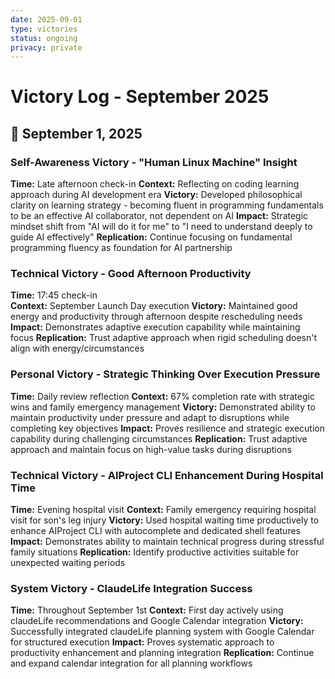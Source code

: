 ```yaml
---
date: 2025-09-01
type: victories
status: ongoing
privacy: private
---
```


# Victory Log - September 2025

## 🎯 September 1, 2025

### Self-Awareness Victory - "Human Linux Machine" Insight
**Time:** Late afternoon check-in
**Context:** Reflecting on coding learning approach during AI development era
**Victory:** Developed philosophical clarity on learning strategy - becoming fluent in programming fundamentals to be an effective AI collaborator, not dependent on AI
**Impact:** Strategic mindset shift from "AI will do it for me" to "I need to understand deeply to guide AI effectively"
**Replication:** Continue focusing on fundamental programming fluency as foundation for AI partnership

### Technical Victory - Good Afternoon Productivity
**Time:** 17:45 check-in  
**Context:** September Launch Day execution
**Victory:** Maintained good energy and productivity through afternoon despite rescheduling needs
**Impact:** Demonstrates adaptive execution capability while maintaining focus
**Replication:** Trust adaptive approach when rigid scheduling doesn't align with energy/circumstances

### Personal Victory - Strategic Thinking Over Execution Pressure  
**Time:** Daily review reflection
**Context:** 67% completion rate with strategic wins and family emergency management
**Victory:** Demonstrated ability to maintain productivity under pressure and adapt to disruptions while completing key objectives
**Impact:** Proves resilience and strategic execution capability during challenging circumstances
**Replication:** Trust adaptive approach and maintain focus on high-value tasks during disruptions

### Technical Victory - AIProject CLI Enhancement During Hospital Time
**Time:** Evening hospital visit
**Context:** Family emergency requiring hospital visit for son's leg injury
**Victory:** Used hospital waiting time productively to enhance AIProject CLI with autocomplete and dedicated shell features
**Impact:** Demonstrates ability to maintain technical progress during stressful family situations
**Replication:** Identify productive activities suitable for unexpected waiting periods

### System Victory - ClaudeLife Integration Success
**Time:** Throughout September 1st
**Context:** First day actively using claudeLife recommendations and Google Calendar integration
**Victory:** Successfully integrated claudeLife planning system with Google Calendar for structured execution
**Impact:** Proves systematic approach to productivity enhancement and planning integration
**Replication:** Continue and expand calendar integration for all planning workflows